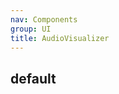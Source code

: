 ```yaml
---
nav: Components
group: UI
title: AudioVisualizer
---
```


## default

<code src="./demos/index.tsx" nopadding></code>
